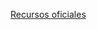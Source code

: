 [Recursos oficiales](https://www.limitlessbook.com/resources?fbclid=IwAR3kqrPBmnW1-hsw4ni2a6Qj3DrtcRxzkBZv9TitlDZILwUM1zZTnsvaocY)
